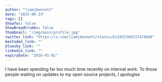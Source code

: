 ```yaml
---
author: "liamjbennett"
date: "2015-06-23"
tags: []
ShowToc: false
ShowBreadCrumbs: false
thumbnail: "/img/main/profile.jpg"
twitter_link: "https://x.com/liamjbennett/status/613452366537474048"
mastodon_link: ""
bluesky_link: ""
linkedin_link: ""
expiryDate: "2016-01-01"
---
```


I have been spending far too much time recently on internal work. To those people waiting on updates to my open source projects, I apologise


